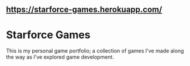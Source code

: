 ## https://starforce-games.herokuapp.com/

# Starforce Games

This is my personal game portfolio; a collection of games I've made along the way as I've explored game development.
